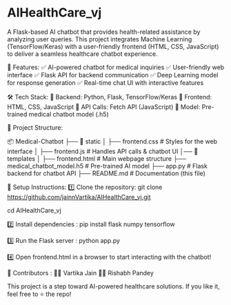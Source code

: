 # AIHealthCare_vj
A Flask-based AI chatbot that provides health-related assistance by analyzing user queries. 
This project integrates Machine Learning (TensorFlow/Keras) with a user-friendly frontend (HTML, CSS, JavaScript) to deliver a seamless healthcare chatbot experience.

🚀 Features:
 ✅ AI-powered chatbot for medical inquiries
✅ User-friendly web interface
✅ Flask API for backend communication
✅ Deep Learning model for response generation
✅ Real-time chat UI with interactive features

🛠️ Tech Stack: 
 🔹 Backend: Python, Flask, TensorFlow/Keras
🔹 Frontend: HTML, CSS, JavaScript
🔹 API Calls: Fetch API (JavaScript)
🔹 Model: Pre-trained medical chatbot model (.h5)

📂 Project Structure:

📦 Medical-Chatbot
├── 📂 static
│   ├── frontend.css  # Styles for the web interface
│   ├── frontend.js   # Handles API calls & chatbot UI
│── 📂 templates
│   ├── frontend.html # Main webpage structure
├── medical_chatbot_model.h5  # Pre-trained AI model
├── app.py  # Flask backend for chatbot API
├── README.md  # Documentation (this file)

🔧 Setup Instructions:
 1️⃣ Clone the repository: 
git clone https://github.com/jainnVartika/AIHealthCare_vj.git

cd AIHealthCare_vj

2️⃣ Install dependencies : 
pip install flask numpy tensorflow

3️⃣ Run the Flask server : 
python app.py

4️⃣ Open frontend.html in a browser to start interacting with the chatbot!

🤝 Contributors : 
 👩‍💻 Vartika Jain
👨‍💻 Rishabh Pandey

This project is a step toward AI-powered healthcare solutions. If you like it, feel free to ⭐ the repo!
